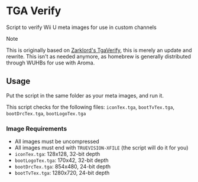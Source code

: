 # TGA Verify

Script to verify Wii U meta images for use in custom channels

> [!NOTE]
> This is originally based on [Zarklord's TgaVerify](https://gbatemp.net/threads/450997), this is merely an update and rewrite.
> This isn't as needed anymore, as homebrew is generally distributed through WUHBs for use with Aroma.



## Usage

Put the script in the same folder as your meta images, and run it.

This script checks for the following files: `iconTex.tga`, `bootTvTex.tga`, `bootDrcTex.tga`, `bootLogoTex.tga`

### Image Requirements

- All images must be uncompressed
- All images must end with `TRUEVISION-XFILE` (the script will do it for you)
- `iconTex.tga`: 128x128, 32-bit depth
- `bootLogoTex.tga`: 170x42, 32-bit depth
- `bootDrcTex.tga`: 854x480, 24-bit depth
- `bootTvTex.tga`: 1280x720, 24-bit depth
